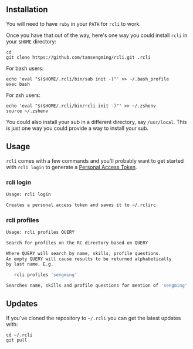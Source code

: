 ## Installation

You will need to have `ruby` in your `PATH` for `rcli` to work.

Once you have that out of the way, here's one way you could install `rcli` in your `$HOME` directory:

    cd
    git clone https://github.com/tansengming/rcli.git .rcli

For bash users:

    echo 'eval "$($HOME/.rcli/bin/sub init -)"' >> ~/.bash_profile
    exec bash

For zsh users:

    echo 'eval "$($HOME/.rcli/bin/rcli init -)"' >> ~/.zshenv
    source ~/.zshenv

You could also install your sub in a different directory, say `/usr/local`. This is just one way you could provide a way to install your sub.

## Usage

`rcli` comes with a few commands and you'll probably want to get started with `rcli login` to generate a [Personal Access Token](https://github.com/recursecenter/wiki/wiki/Recurse-Center-API#personal-access-tokens).

### rcli login

```bash
Usage: rcli login

Creates a personal access token and saves it to ~/.rclirc
```


### rcli profiles

```bash
Usage: rcli profiles QUERY

Search for profiles on the RC directory based on QUERY

Where QUERY will search by name, skills, profile questions. 
An empty QUERY will cause results to be returned alphabetically 
by last name. E.g.

   rcli profiles 'sengming'

Searches name, skills and profile questions for mention of 'sengming'
```

## Updates

If you've cloned the repository to `~/.rcli` you can get the latest updates with:

    cd ~/.rcli
    git pull
